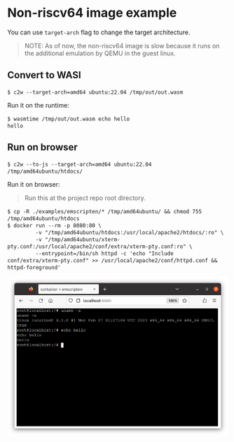 # Non-riscv64 image example

You can use `target-arch` flag to change the target architecture.

> NOTE: As of now, the non-riscv64 image is slow because it runs on the additional emulation by QEMU in the guest linux.

## Convert to WASI

```
$ c2w --target-arch=amd64 ubuntu:22.04 /tmp/out/out.wasm
```

Run it on the runtime:

```
$ wasmtime /tmp/out/out.wasm echo hello
hello
```

## Run on browser

```
$ c2w --to-js --target-arch=amd64 ubuntu:22.04 /tmp/amd64ubuntu/htdocs/
```

Run it on browser:

> Run this at the project repo root directory.

```
$ cp -R ./examples/emscripten/* /tmp/amd64ubuntu/ && chmod 755 /tmp/amd64ubuntu/htdocs
$ docker run --rm -p 8080:80 \
         -v "/tmp/amd64ubuntu/htdocs:/usr/local/apache2/htdocs/:ro" \
         -v "/tmp/amd64ubuntu/xterm-pty.conf:/usr/local/apache2/conf/extra/xterm-pty.conf:ro" \
         --entrypoint=/bin/sh httpd -c 'echo "Include conf/extra/xterm-pty.conf" >> /usr/local/apache2/conf/httpd.conf && httpd-foreground'
```

![ubuntu amd64 with emscripten](../../docs/images/ubuntuamd64-hello.png)
